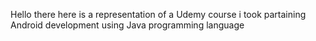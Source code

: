 Hello there here is a representation of a Udemy course i took partaining Android development using Java programming language
